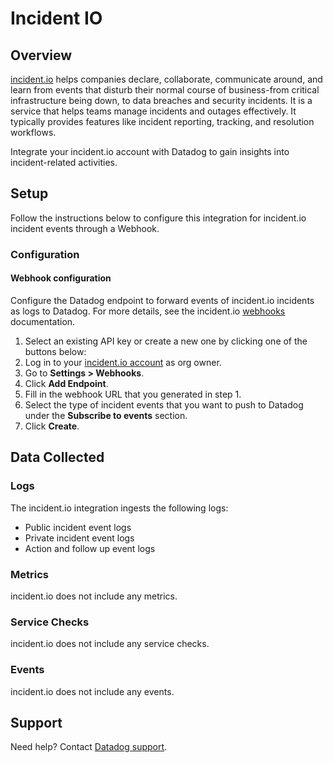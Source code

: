 # Incident IO

## Overview

[incident.io][1] helps companies declare, collaborate, communicate around, and learn from events that disturb their normal course of business-from critical infrastructure being down, to data breaches and security incidents. It is a service that helps teams manage incidents and outages effectively. It typically provides features like incident reporting, tracking, and resolution workflows.

Integrate your incident.io account with Datadog to gain insights into incident-related activities.

## Setup

Follow the instructions below to configure this integration for incident.io incident events through a Webhook.

### Configuration

#### Webhook configuration
Configure the Datadog endpoint to forward events of incident.io incidents as logs to Datadog. For more details, see the incident.io [webhooks][2] documentation.

1. Select an existing API key or create a new one by clicking one of the buttons below: <!-- UI Component to be added by Datadog team -->
2. Log in to your [incident.io account][3] as org owner.
3. Go to **Settings > Webhooks**.
4. Click **Add Endpoint**.
5. Fill in the webhook URL that you generated in step 1.
6. Select the type of incident events that you want to push to Datadog under the **Subscribe to events** section.
7. Click **Create**.

## Data Collected

### Logs
The incident.io integration ingests the following logs:
- Public incident event logs
- Private incident event logs
- Action and follow up event logs 

### Metrics

incident.io does not include any metrics.

### Service Checks

incident.io does not include any service checks.

### Events

incident.io does not include any events.

## Support

Need help? Contact [Datadog support][4].

[1]: https://incident.io/
[2]: https://api-docs.incident.io/tag/Webhooks/
[3]: https://app.incident.io/
[4]: https://docs.datadoghq.com/help/
